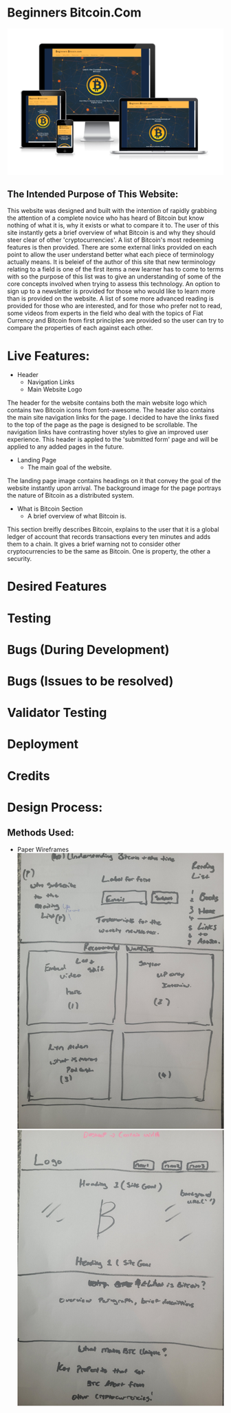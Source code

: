# Beginners Bitcoin.Com

![Responsive Styles for the Website](https://github.com/gfpkelly1986/beginners-bitcoin/blob/main/assets/css/images/Bitcoin-Images/responsive_beginners_bitcoin.PNG)

## The Intended Purpose of This Website:

This website was designed and built with the intention of rapidly grabbing the attention of a complete novice who has heard of Bitcoin but know nothing of what it is, why it exists or what to compare it to. The user of this site instantly gets a brief overview of what Bitcoin is and why they should steer clear of other 'cryptocurrencies'. A list of Bitcoin's most redeeming features is then provided. There are some external links provided on each point to allow the user understand better what each piece of terminology actually means. It is beleief of the author of this site that new terminology relating to a field is one of the first items a new learner has to come to terms with so the purpose of this list was to give an understanding of some of the core concepts involved when trying to assess this technology. An option to sign up to a newsletter is provided for those who would like to learn more than is provided on the website. A list of some more advanced reading is provided for those who are interested, and for those who prefer not to read, some videos from experts in the field who deal with the topics of Fiat Currency and Bitcoin from first principles are provided so the user can try to compare the properties of each against each other.

# Live Features:
- Header
    - Navigation Links
    - Main Website Logo

The header for the website contains both the main website logo which contains two Bitcoin icons from font-awesome. 
The header also contains the main site navigation links for the page. I decided to have the links fixed to the top of the page as the page is designed to be scrollable.
The navigation links have contrasting hover styles to give an improved user experience. This header is appled to the 'submitted form' page and will be applied to any added pages in the future.
 
- Landing Page
    - The main goal of the website.
    
The landing page image contains headings on it that convey the goal of the website instantly upon arrival.
The background image for the page portrays the nature of Bitcoin as a distributed system.

- What is Bitcoin Section
    - A brief overview of what Bitcoin is.

This section breifly describes Bitcoin, explains to the user that it is a global ledger of account that records transactions every ten minutes and adds them to a chain. It gives a brief warning not to consider other cryptocurrencies to be the same as Bitcoin. One is property, the other a security.


# Desired Features

# Testing

# Bugs (During Development)

# Bugs (Issues to be resolved)

# Validator Testing

# Deployment

# Credits
# Design Process:
## Methods Used:
  - Paper Wireframes
![Paper Wireframes](https://github.com/gfpkelly1986/beginners-bitcoin/blob/main/assets/css/images/Bitcoin-Images/20220522_152901.jpg) ![Paper Wireframes](https://github.com/gfpkelly1986/beginners-bitcoin/blob/main/assets/css/images/20220522_152853.jpg)



